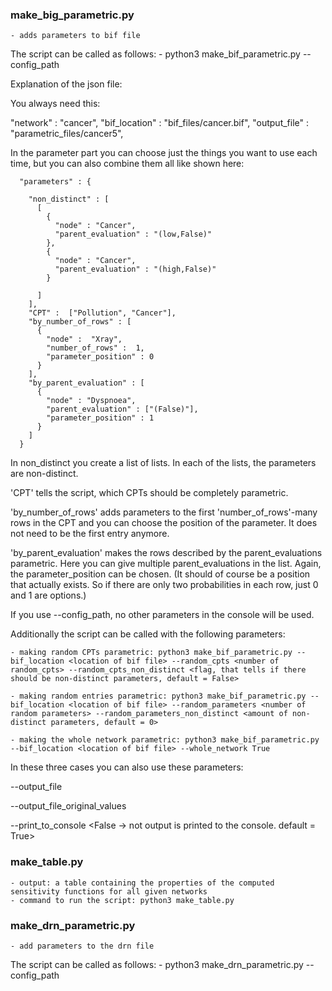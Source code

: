 ### make_big_parametric.py
	- adds parameters to bif file

The script can be called as follows:
	- python3 make_bif_parametric.py --config_path <path to json file>

Explanation of the json file:

You always need this:

"network" : "cancer",
"bif_location" : "bif_files/cancer.bif",
"output_file" : "parametric_files/cancer5",

In the parameter part you can choose just the things you want to use each time, but you can also combine them all like shown here:

      "parameters" : {

        "non_distinct" : [
          [
            {
              "node" : "Cancer",
              "parent_evaluation" : "(low,False)"
            },
            {
              "node" : "Cancer",
              "parent_evaluation" : "(high,False)"
            }

          ]
        ],
        "CPT" :  ["Pollution", "Cancer"],
        "by_number_of_rows" : [
          {
            "node" :  "Xray",
            "number_of_rows" :  1,
            "parameter_position" : 0
          }
        ],
        "by_parent_evaluation" : [
          {
            "node" : "Dyspnoea",
            "parent_evaluation" : ["(False)"],
            "parameter_position" : 1
          }
        ]
      }

In non_distinct you create a list of lists. In each of the lists, the parameters are non-distinct.

'CPT' tells the script, which CPTs should be completely parametric.

'by_number_of_rows' adds parameters to the first 'number_of_rows'-many rows in the CPT and you can choose the position of the parameter. It does not need to be the first entry anymore.

'by_parent_evaluation' makes the rows described by the parent_evaluations parametric. Here you can give multiple parent_evaluations in the list. Again, the parameter_position can be chosen. (It should of course be a position that actually exists. So if there are only two probabilities in each row, just 0 and 1 are options.)

If you use --config_path, no other parameters in the console will be used.

Additionally the script can be called with the following parameters:

	- making random CPTs parametric: python3 make_bif_parametric.py --bif_location <location of bif file> --random_cpts <number of random_cpts> --random_cpts_non_distinct <flag, that tells if there should be non-distinct parameters, default = False> 

	- making random entries parametric: python3 make_bif_parametric.py --bif_location <location of bif file> --random_parameters <number of random parameters> --random_parameters_non_distinct <amount of non-distinct parameters, default = 0> 

	- making the whole network parametric: python3 make_bif_parametric.py --bif_location <location of bif file> --whole_network True 

In these three cases you can also use these parameters:

--output_file <path to output file for paramteric bif-file>

--output_file_original_values <path to output file for json file containing original parameter values>

--print_to_console <False -> not output is printed to the console. default = True>


### make_table.py
	- output: a table containing the properties of the computed sensitivity functions for all given networks 
	- command to run the script: python3 make_table.py

### make_drn_parametric.py
	- add parameters to the drn file

The script can be called as follows:
	- python3 make_drn_parametric.py --config_path <path to json file>

